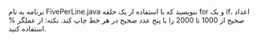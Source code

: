 برنامه به نام FivePerLine.java بنویسید که با استفاده از یک حلقه for و یک if، اعداد صحیح از 1000 تا 2000 را با پنج عدد صحیح در هر خط چاپ کند. نکته: از عملگر % استفاده کنید.